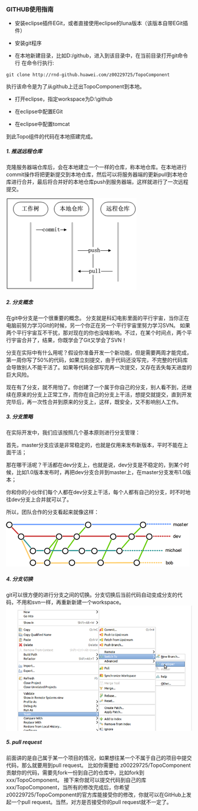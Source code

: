 ### GITHUB使用指南

 - 安装eclipse插件EGit，或者直接使用eclipse的luna版本（该版本自带EGit插件）
 
 - 安装git程序
 
 - 在本地新建目录，比如D:/github，进入到该目录中，在当前目录打开git命令行
  在命令行执行:
  
  ```  
  git clone http://rnd-github.huawei.com/z00229725/TopoComponent
  ```
  
  执行该命令是为了从github上迁出TopoComponent到本地。
 - 打开eclipse，指定workspace为D:\github
 
 - 在eclipse中配置EGit
 
 - 在eclipse中配置tomcat
 
到此Topo组件的代码在本地搭建完成。
 
##### 1. 推送远程仓库  
克隆服务器端仓库后，会在本地建立一个一样的仓库，称本地仓库。在本地进行commit操作将把更新提交到本地仓库，然后可以将服务器端的更新pull到本地仓库进行合并，最后将合并好的本地仓库push到服务器端，这样就进行了一次远程提交。

![推送远程仓库)](img/push.gif)

##### 2. 分支概念
在git中分支是一个很重要的概念。
分支就是科幻电影里面的平行宇宙，当你正在电脑前努力学习Git的时候，另一个你正在另一个平行宇宙里努力学习SVN。
如果两个平行宇宙互不干扰，那对现在的你也没啥影响。不过，在某个时间点，两个平行宇宙合并了，结果，你既学会了Git又学会了SVN！

分支在实际中有什么用呢？假设你准备开发一个新功能，但是需要两周才能完成，第一周你写了50%的代码，如果立刻提交，由于代码还没写完，不完整的代码库会导致别人不能干活了。如果等代码全部写完再一次提交，又存在丢失每天进度的巨大风险。

现在有了分支，就不用怕了。你创建了一个属于你自己的分支，别人看不到，还继续在原来的分支上正常工作，而你在自己的分支上干活，想提交就提交，直到开发完毕后，再一次性合并到原来的分支上，这样，既安全，又不影响别人工作。

##### 3. 分支策略
在实际开发中，我们应该按照几个基本原则进行分支管理：

首先，master分支应该是非常稳定的，也就是仅用来发布新版本，平时不能在上面干活；

那在哪干活呢？干活都在dev分支上，也就是说，dev分支是不稳定的，到某个时候，比如1.0版本发布时，再把dev分支合并到master上，在master分支发布1.0版本；

你和你的小伙伴们每个人都在dev分支上干活，每个人都有自己的分支，时不时地往dev分支上合并就可以了。

所以，团队合作的分支看起来就像这样：

![分支策略](img/branch.png)

##### 4. 分支切换
git可以很方便的进行分支之间的切换。分支切换后当前代码自动变成分支的代码，不用和svn一样，再重新新建一个workspace。
![切换分支](img/switch_branch2.png)

##### 5. pull request
前面讲的是自己属于某一个项目的情况，如果想往某一个不属于自己的项目中提交代码，那么就要用到pull request。
比如你需要给 z00229725/TopoComponent贡献你的代码，需要先fork一份到自己的仓库中，比如fork到 xxx/TopoComponent。
接下来你就可以提交代码到自己的库 xxx/TopoComponent，当所有的修改完成后，你希望z00229725/TopoComponent的官方库能接受你的修改，你就可以在GitHub上发起一个pull request。当然，对方是否接受你的pull request就不一定了。



